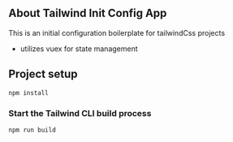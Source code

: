 ## About Tailwind Init Config App

This is an initial configuration boilerplate for tailwindCss projects

- utilizes vuex for state management

## Project setup

```
npm install
```

### Start the Tailwind CLI build process

```
npm run build
```
